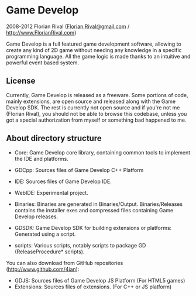 Game Develop
============
2008-2012 Florian Rival (Florian.Rival@gmail.com / http://www.FlorianRival.com)

Game Develop is a full featured game development software, allowing to create any kind of 2D game without needing any knowledge
in a specific programming language. All the game logic is made thanks to an intuitive and powerful event based system.

License
-------

Currently, Game Develop is released as a freeware.
Some portions of code, mainly extensions, are open source and released along with the Game Develop SDK.
The rest is currently not open source and if you're not me (Florian Rival), you should not be able to browse this codebase, unless
you got a special authorization from myself or something bad happened to me.

About directory structure
-------------------------

* Core: Game Develop core library, containing common tools to implement the IDE and platforms.
* GDCpp: Sources files of Game Develop C++ Platform
* IDE: Sources files of Game Develop IDE.
* WebIDE: Experimental project.

* Binaries: Binaries are generated in Binaries/Output. Binaries/Releases contains the installer exes and compressed files containing Game Develop releases.
* GDSDK: Game Develop SDK for building extensions or platforms: Generated using a script.

* scripts: Various scripts, notably scripts to package GD (ReleaseProcedure* scripts).

You can also download from GitHub repositories (http://www.github.com/4ian):
* GDJS: Sources files of Game Develop JS Platform (For HTML5 games)
* Extensions: Sources files of extensions. (For C++ or JS platform)